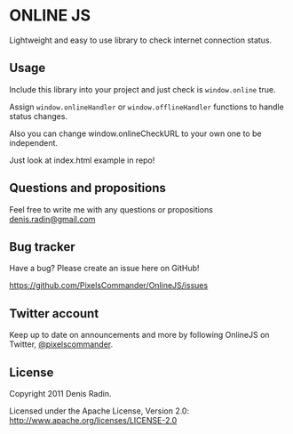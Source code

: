ONLINE JS
========

Lightweight and easy to use library to check internet connection status.

Usage
-----

Include this library into your project and just check is <code>window.online</code> true.

Assign <code>window.onlineHandler</code> or <code>window.offlineHandler</code> functions to handle status changes.

Also you can change window.onlineCheckURL to your own one to be independent.

Just look at index.html example in repo!


Questions and propositions
--------------------------

Feel free to write me with any questions or propositions <a href="mailto:denis.radin@gmail.com">denis.radin@gmail.com</a>


Bug tracker
-----------

Have a bug? Please create an issue here on GitHub!

https://github.com/PixelsCommander/OnlineJS/issues


Twitter account
---------------

Keep up to date on announcements and more by following OnlineJS on Twitter, <a href="http://twitter.com/pixelscommander">@pixelscommander</a>.


License
---------------------

Copyright 2011 Denis Radin.

Licensed under the Apache License, Version 2.0: http://www.apache.org/licenses/LICENSE-2.0